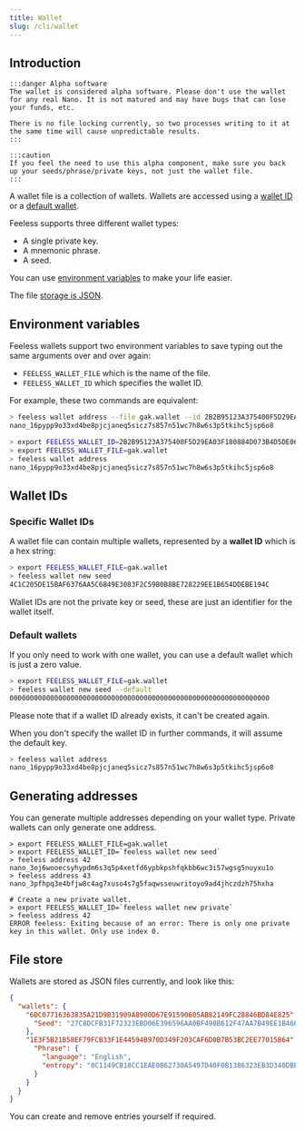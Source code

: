 ```yaml
---
title: Wallet
slug: /cli/wallet
---
```


## Introduction

    :::danger Alpha software
    The wallet is considered alpha software. Please don't use the wallet for any real Nano. It is not matured and may have bugs that can lose your funds, etc.

    There is no file locking currently, so two processes writing to it at the same time will cause unpredictable results.
    :::

    :::caution
    If you feel the need to use this alpha component, make sure you back up your seeds/phrase/private keys, not just the wallet file.
    :::

A wallet file is a collection of wallets. Wallets are accessed using a [wallet ID](#specific-wallet-ids) or a [default wallet](#default-wallets).

Feeless supports three different wallet types:
* A single private key.
* A mnemonic phrase.
* A seed.

You can use [environment variables](#environment-variables) to make your life easier.

The file [storage is JSON](#file-store).

## Environment variables

Feeless wallets support two environment variables to save typing out the same arguments over and over again:

* `FEELESS_WALLET_FILE` which is the name of the file.
* `FEELESS_WALLET_ID` which specifies the wallet ID.

For example, these two commands are equivalent:

```bash
> feeless wallet address --file gak.wallet --id 2B2B95123A375400F5D29EA03F180884D073B4D5DE06EF7D4674DF7E7DD1382A
nano_16pypp9o33xd4be8pjcjaneq5sicz7s857n51wc7h8w6s3p5tkihc5jsp6o8

> export FEELESS_WALLET_ID=2B2B95123A375400F5D29EA03F180884D073B4D5DE06EF7D4674DF7E7DD1382A
> export FEELESS_WALLET_FILE=gak.wallet
> feeless wallet address
nano_16pypp9o33xd4be8pjcjaneq5sicz7s857n51wc7h8w6s3p5tkihc5jsp6o8
```

## Wallet IDs

### Specific Wallet IDs

A wallet file can contain multiple wallets, represented by a **wallet ID** which is a hex string:

```bash
> export FEELESS_WALLET_FILE=gak.wallet
> feeless wallet new seed
4C1C205DE15BAF6376AA5C6849E3083F2C59B0B8BE728229EE1B654DDEBE194C
```

Wallet IDs are not the private key or seed, these are just an identifier for the wallet itself.

### Default wallets

If you only need to work with one wallet, you can use a default wallet which is just a zero value.

```bash
> export FEELESS_WALLET_FILE=gak.wallet
> feeless wallet new seed --default
0000000000000000000000000000000000000000000000000000000000000000
```

Please note that if a wallet ID already exists, it can't be created again.

When you don't specify the wallet ID in further commands, it will assume the default key.

```bash
> feeless wallet address
nano_16pypp9o33xd4be8pjcjaneq5sicz7s857n51wc7h8w6s3p5tkihc5jsp6o8
```

## Generating addresses

You can generate multiple addresses depending on your wallet type. Private wallets can only generate one address.

```commandline
> export FEELESS_WALLET_FILE=gak.wallet
> export FEELESS_WALLET_ID=`feeless wallet new seed`
> feeless address 42
nano_3oj6wooecsyhypdm6s3q5p4xetfd6ypbkpshfqkbb6wc3i57wgsg5nuyxu1o
> feeless address 43
nano_3pfhpq3e4bfjw8c4ag7xuso4s7g5faqwsseuwritoyo9ad4jhczdzh75hxha

# Create a new private wallet.
> export FEELESS_WALLET_ID=`feeless wallet new private`
> feeless address 42
ERROR feeless: Exiting because of an error: There is only one private key in this wallet. Only use index 0.
```

## File store

Wallets are stored as JSON files currently, and look like this:

```json
{
  "wallets": {
    "6DC07716363835A21D9B31909A8900D67E91590605AB82149FC28846BD84E825": {
      "Seed": "27C8DCFB31F72323EBD06E396596AA0BF498B612F47AA7B49EE1B466B4A16F54"
    },
    "1E3F5B21B58EF79FCB33F1E44594B970D349F203CAF6D0B7B53BC2EE77015B64": {
      "Phrase": {
        "language": "English",
        "entropy": "0C1149CB18CC1EAE0B62730A5497D40F0B1386323EB3D340DBB2D69489133E8A"
      }
    }
  }
}
```

You can create and remove entries yourself if required.
